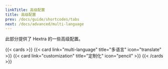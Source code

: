 ```yaml
---
linkTitle: 高级配置
title: 高级配置
prev: /docs/guide/shortcodes/tabs
next: /docs/advanced/multi-language
---
```


此部分提供了 Hextra 的一些高级配置。

<!--more-->

{{< cards >}}
  {{< card link="multi-language" title="多语言" icon="translate" >}}
  {{< card link="customization" title="定制化" icon="pencil" >}}
{{< /cards >}}
